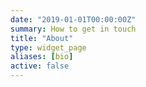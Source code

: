 ```yaml
---
date: "2019-01-01T00:00:00Z"
summary: How to get in touch
title: "About"
type: widget_page
aliases: [bio]
active: false
---
```

